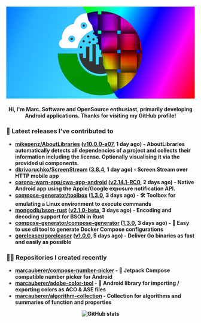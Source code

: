 <p align="center">
	<img src="https://raw.githubusercontent.com/marcauberer/marcauberer/master/images/frontpage-image.jpg">
	<br><br>
	<b>Hi, I'm Marc. Software and OpenSource enthusiast, primarily developing Android applications. Thanks for visiting my GitHub profile!
</p>

### 🚀 Latest releases I've contributed to


- [mikepenz/AboutLibraries](https://github.com/mikepenz/AboutLibraries) ([v10.0.0-a07](https://github.com/mikepenz/AboutLibraries/releases/tag/v10.0.0-a07), 1 day ago) - AboutLibraries automatically detects all dependencies of a project and collects their information including the license. Optionally visualising it via the provided ui components.
- [dkrivoruchko/ScreenStream](https://github.com/dkrivoruchko/ScreenStream) ([3.8.4](https://github.com/dkrivoruchko/ScreenStream/releases/tag/3.8.4), 1 day ago) - Screen Stream over HTTP mobile app
- [corona-warn-app/cwa-app-android](https://github.com/corona-warn-app/cwa-app-android) ([v2.14.1-RC0](https://github.com/corona-warn-app/cwa-app-android/releases/tag/v2.14.1-RC0), 2 days ago) - Native Android app using the Apple/Google exposure notification API.
- [compose-generator/toolbox](https://github.com/compose-generator/toolbox) ([1.3.0](https://github.com/compose-generator/toolbox/releases/tag/1.3.0), 3 days ago) - 🛠️ Toolbox for emulating a Linux environment to execute commands
- [mongodb/bson-rust](https://github.com/mongodb/bson-rust) ([v2.1.0-beta](https://github.com/mongodb/bson-rust/releases/tag/v2.1.0-beta), 3 days ago) - Encoding and decoding support for BSON in Rust
- [compose-generator/compose-generator](https://github.com/compose-generator/compose-generator) ([1.3.0](https://github.com/compose-generator/compose-generator/releases/tag/1.3.0), 3 days ago) - 🐳 Easy to use cli tool to generate Docker Compose configurations
- [goreleaser/goreleaser](https://github.com/goreleaser/goreleaser) ([v1.0.0](https://github.com/goreleaser/goreleaser/releases/tag/v1.0.0), 5 days ago) - Deliver Go binaries as fast and easily as possible

### 👨‍💻 Repositories I created recently
- [marcauberer/compose-number-picker](https://github.com/marcauberer/compose-number-picker) - 🔢 Jetpack Compose compatible number picker for Android
- [marcauberer/adobe-color-tool](https://github.com/marcauberer/adobe-color-tool) - 🎨 Android library for importing / exporting colors as ACO &amp; ASE files
- [marcauberer/algorithm-collection](https://github.com/marcauberer/algorithm-collection) - Collection for algorithms and summaries of function and properties

<p align="center">
	<img src="https://github-readme-stats.vercel.app/api?username=marcauberer&show_icons=true&theme=dark" alt="GitHub stats">
</p>
